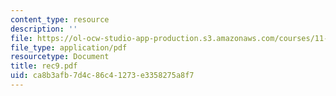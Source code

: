 ```yaml
---
content_type: resource
description: ''
file: https://ol-ocw-studio-app-production.s3.amazonaws.com/courses/11-204-planning-communications-and-digital-media-fall-2004/ca8b3afb7d4c86c41273e3358275a8f7_rec9.pdf
file_type: application/pdf
resourcetype: Document
title: rec9.pdf
uid: ca8b3afb-7d4c-86c4-1273-e3358275a8f7
---
```

